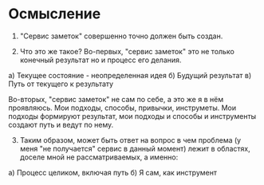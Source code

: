 # Осмысление

1. "Сервис заметок" совершенно точно должен быть создан.

2. Что это же такое? Во-первых, "сервис заметок"  это не только конечный результат но и процесс его делания.

  а) Текущее состояние - неопределенная идея
  б) Будущий результат
  в) Путь от текущего к результату

Во-вторых, "сервис заметок" не сам по себе, а это же я в нём проявляюсь. Мои подходы, способы, привычки, инструметы. Мои подходы формируют результат, мои подходы и способы и инструменты создают путь и ведут по нему.

3. Таким образом, может быть ответ на вопрос в чем проблема (у меня "не получается" сервис в данный момент) лежит в областях, доселе мной не рассматриваемых, а именно:

  а) Процесс целиком, включая путь
  б) Я сам, как инструмент

<!-- {"date":"2016-12-05T20:11:22.557Z","id":"695a0080-2deb-11e7-a02f-b3275fd3a74c","excerpt":"1. \"Сервис заметок\" совершенно точно должен быть..."} -->